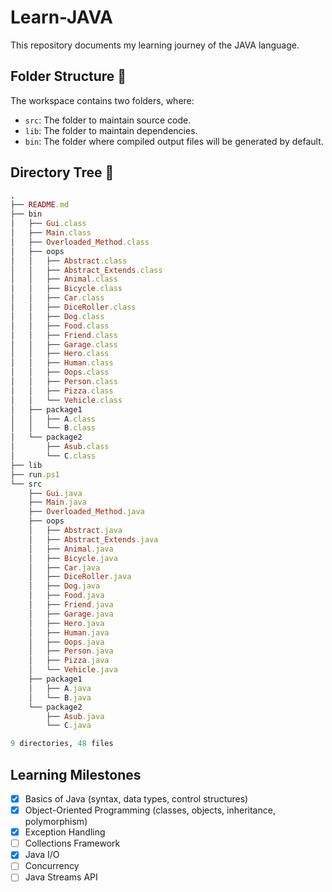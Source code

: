 # Learn-JAVA

This repository documents my learning journey of the JAVA language.

## Folder Structure 📂 

The workspace contains two folders, where:

- `src`: The folder to maintain source code.
- `lib`: The folder to maintain dependencies.
- `bin`: The folder where compiled output files will be generated by default.

## Directory Tree 🌲

```ruby
.
├── README.md
├── bin
│   ├── Gui.class
│   ├── Main.class
│   ├── Overloaded_Method.class
│   ├── oops
│   │   ├── Abstract.class
│   │   ├── Abstract_Extends.class
│   │   ├── Animal.class
│   │   ├── Bicycle.class
│   │   ├── Car.class
│   │   ├── DiceRoller.class
│   │   ├── Dog.class
│   │   ├── Food.class
│   │   ├── Friend.class
│   │   ├── Garage.class
│   │   ├── Hero.class
│   │   ├── Human.class
│   │   ├── Oops.class
│   │   ├── Person.class
│   │   ├── Pizza.class
│   │   └── Vehicle.class
│   ├── package1
│   │   ├── A.class
│   │   └── B.class
│   └── package2
│       ├── Asub.class
│       └── C.class
├── lib
├── run.ps1
└── src
    ├── Gui.java
    ├── Main.java
    ├── Overloaded_Method.java
    ├── oops
    │   ├── Abstract.java
    │   ├── Abstract_Extends.java
    │   ├── Animal.java
    │   ├── Bicycle.java
    │   ├── Car.java
    │   ├── DiceRoller.java
    │   ├── Dog.java
    │   ├── Food.java
    │   ├── Friend.java
    │   ├── Garage.java
    │   ├── Hero.java
    │   ├── Human.java
    │   ├── Oops.java
    │   ├── Person.java
    │   ├── Pizza.java
    │   └── Vehicle.java
    ├── package1
    │   ├── A.java
    │   └── B.java
    └── package2
        ├── Asub.java
        └── C.java

9 directories, 48 files
```

## Learning Milestones

- [x] Basics of Java (syntax, data types, control structures)
- [x] Object-Oriented Programming (classes, objects, inheritance, polymorphism)
- [x] Exception Handling
- [ ] Collections Framework
- [x] Java I/O
- [ ] Concurrency
- [ ] Java Streams API
